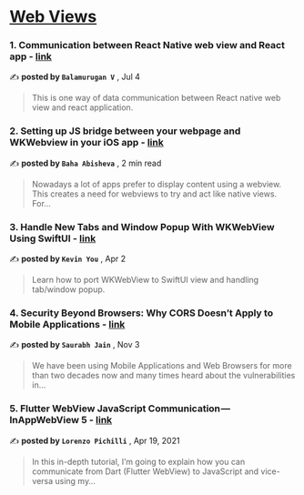 
<h1><a href=https://medium.com/tag/webview/recommended target="_blank" rel="noopener noreferrer">Web Views</a></h1>
<h3>1. Communication between React Native web view and React app - <a href=https://medium.com/@svbala99/communication-between-react-native-web-view-and-react-app-c0fb0af7e5a6?source=tag_recommended_feed---------0-85----------webview----------42ce5126_d42f_43c1_b29d_112fc96cbf8b------- target="_blank" rel="noopener noreferrer">link</a></h3>

✍️ **posted by `Balamurugan V`** <date> , Jul 4</date>

<blockquote>This is one way of data communication between React native web view and react application.</blockquote>

<h3>2. Setting up JS bridge between your webpage and WKWebview in your iOS app - <a href=https://medium.com/@bahalek/setting-up-js-bridge-between-your-webpage-and-wkwebview-in-your-ios-app-4ec8ca8230f7?source=tag_recommended_feed---------1-84----------webview----------42ce5126_d42f_43c1_b29d_112fc96cbf8b------- target="_blank" rel="noopener noreferrer">link</a></h3>

✍️ **posted by `Baha Abisheva`** <date> , 2 min read</date>

<blockquote>Nowadays a lot of apps prefer to display content using a webview. This creates a need for webviews to try and act like native views. For…</blockquote>

<h3>3. Handle New Tabs and Window Popup With WKWebView Using SwiftUI - <a href=https://medium.com/better-programming/handling-new-tabs-and-window-popup-with-wkwebview-using-swiftui-22795c5cee92?source=tag_recommended_feed---------2-85----------webview----------42ce5126_d42f_43c1_b29d_112fc96cbf8b------- target="_blank" rel="noopener noreferrer">link</a></h3>

✍️ **posted by `Kevin You`** <date> , Apr 2</date>

<blockquote>Learn how to port WKWebView to SwiftUI view and handling tab/window popup.</blockquote>

<h3>4. Security Beyond Browsers: Why CORS Doesn’t Apply to Mobile Applications - <a href=https://medium.com/@saurabh-jain/security-beyond-browsers-why-cors-doesnt-apply-to-mobile-applications-99e6ab3e8fe7?source=tag_recommended_feed---------3-84----------webview----------42ce5126_d42f_43c1_b29d_112fc96cbf8b------- target="_blank" rel="noopener noreferrer">link</a></h3>

✍️ **posted by `Saurabh Jain`** <date> , Nov 3</date>

<blockquote>We have been using Mobile Applications and Web Browsers for more than two decades now and many times heard about the vulnerabilities in…</blockquote>

<h3>5. Flutter WebView JavaScript Communication — InAppWebView 5 - <a href=https://medium.com/flutter-community/flutter-webview-javascript-communication-inappwebview-5-403088610949?source=tag_recommended_feed---------4-85----------webview----------42ce5126_d42f_43c1_b29d_112fc96cbf8b------- target="_blank" rel="noopener noreferrer">link</a></h3>

✍️ **posted by `Lorenzo Pichilli`** <date> , Apr 19, 2021</date>

<blockquote>In this in-depth tutorial, I’m going to explain how you can communicate from Dart (Flutter WebView) to JavaScript and vice-versa using my…</blockquote>

